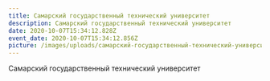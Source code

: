 ```yaml
---
title: Самарский государственный технический университет
description: Самарский государственный технический университет
date: 2020-10-07T15:34:12.828Z
event_date: 2020-10-07T15:34:12.856Z
picture: /images/uploads/самарский-государственный-технический-университет.jpg
---
```

Самарский государственный технический университет